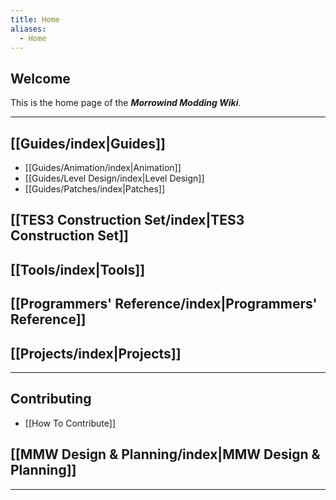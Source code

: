 ```yaml
---
title: Home
aliases:
  - Home
---
```

## Welcome

This is the home page of the ***Morrowind Modding Wiki***.

---

## [[Guides/index|Guides]]

- [[Guides/Animation/index|Animation]]
- [[Guides/Level Design/index|Level Design]]
- [[Guides/Patches/index|Patches]]

## [[TES3 Construction Set/index|TES3 Construction Set]]

## [[Tools/index|Tools]]

## [[Programmers' Reference/index|Programmers' Reference]]

## [[Projects/index|Projects]]

---
## Contributing
  - [[How To Contribute]]

## [[MMW Design & Planning/index|MMW Design & Planning]]

---
